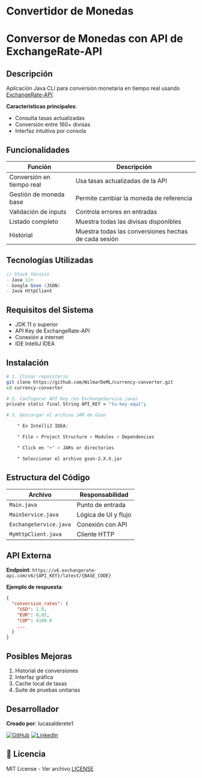 # Convertidor de Monedas

# Conversor de Monedas con API de ExchangeRate-API

## Descripción
Aplicación Java CLI para conversión monetaria en tiempo real usando [ExchangeRate-API](https://www.exchangerate-api.com/).

**Características principales**:
- Consulta tasas actualizadas
- Conversión entre 160+ divisas
- Interfaz intuitiva por consola

## Funcionalidades
| Función | Descripción |
|---------|-------------|
| Conversión en tiempo real | Usa tasas actualizadas de la API |
| Gestión de moneda base | Permite cambiar la moneda de referencia |
| Validación de inputs | Controla errores en entradas |
| Listado completo | Muestra todas las divisas disponibles |
| Historial | Muestra todas las conversiones hechas de cada sesión |

## Tecnologías Utilizadas
```java
// Stack técnico
- Java 11+
- Google Gson (JSON)
- Java HttpClient
```

## Requisitos del Sistema
- JDK 11 o superior
- API Key de ExchangeRate-API
- Conexión a internet
- IDE IntelliJ IDEA

## Instalación
```bash
# 1. Clonar repositorio
git clone https://github.com/WilmarDeML/currency-converter.git
cd currency-converter

# 2. Configurar API Key (en ExchangeService.java)
private static final String API_KEY = "tu-key-aquí";

# 3. Descargar el archivo JAR de Gson

    ° En IntelliJ IDEA:

    ° File > Project Structure > Modules > Dependencies

    ° Click en "+" > JARs or directories

    ° Seleccionar el archivo gson-2.X.X.jar
```

## Estructura del Código
| Archivo | Responsabilidad |
|---------|-----------------|
| `Main.java` | Punto de entrada |
| `MainService.java` | Lógica de UI y flujo |
| `ExchangeService.java` | Conexión con API |
| `MyHttpClient.java` | Cliente HTTP |

## API Externa
**Endpoint**: `https://v6.exchangerate-api.com/v6/{API_KEY}/latest/{BASE_CODE}`

**Ejemplo de respuesta**:
```json
{
  "conversion_rates": {
    "USD": 1.0,
    "EUR": 0.92,
    "COP": 4100.0
    ...
  }
}
```

## Posibles Mejoras
1. Historial de conversiones
2. Interfaz gráfica
3. Cache local de tasas
4. Suite de pruebas unitarias

## Desarrollador

**Creado por**: lucasalderete1

[![GitHub](https://img.shields.io/badge/GitHub-Profile-blue?style=flat&logo=github)](https://github.com/lucasalderete1)
[![LinkedIn](https://img.shields.io/badge/LinkedIn-Profile-blue?style=flat&logo=linkedin)](https://www.linkedin.com/in/lucas-covi/)

## 📄 Licencia
MIT License - Ver archivo [LICENSE](LICENSE)
